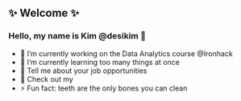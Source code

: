 <h2> ✨ Welcome ✨
 </h2>
<h3> Hello, my name is Kim @desikim 👋 
</h3> 

- 🔭 I’m currently working on the Data Analytics course @Ironhack
- 🌱 I’m currently learning too many things at once
- 💬 Tell me about your job opportunities
- :baby_chick: Check out my 
- ⚡ Fun fact: teeth are the only bones you can clean

